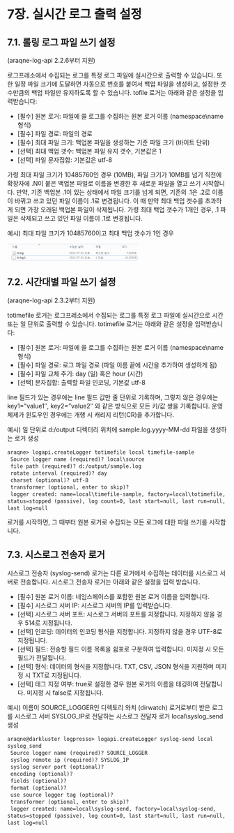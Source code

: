# 7장. 실시간 로그 출력 설정

## 7.1. 롤링 로그 파일 쓰기 설정

(araqne-log-api 2.2.6부터 지원)

로그프레소에서 수집되는 로그를 특정 로그 파일에 실시간으로 출력할 수 있습니다. 또한 일정 파일 크기에 도달하면 자동으로 번호를 붙여서 백업 파일을 생성하고, 설정한 갯수만큼의 백업 파일만 유지하도록 할 수 있습니다. tofile 로거는 아래와 같은 설정을 입력받습니다:
* [필수] 원본 로거: 파일에 쓸 로그를 수집하는 원본 로거 이름 (namespace\\name 형식)
* [필수] 파일 경로: 파일의 경로
* [필수] 최대 파일 크기: 백업본 파일을 생성하는 기준 파일 크기 (바이트 단위)
* [선택] 최대 백업 갯수: 백업본 파일 유지 갯수, 기본값은 1
* [선택] 파일 문자집합: 기본값은 utf-8

가령 최대 파일 크기가 10485760인 경우 (10MB), 파일 크기가 10MB를 넘기 직전에 확장자에 .N이 붙은 백업본 파일로 이름을 변경한 후 새로운 파일을 열고 쓰기 시작합니다. 만약, 기존 백업본 .1이 있는 상태에서 파일 크기를 넘게 되면, 기존의 .1은 .2로 이름이 바뀌고 쓰고 있던 파일 이름이 .1로 변경됩니다. 이 때 만약 최대 백업 갯수를 초과하게 되면 가장 오래된 백업본 파일이 삭제됩니다. 가령 최대 백업 갯수가 1개인 경우, .1 파일은 삭제되고 쓰고 있던 파일 이름이 .1로 변경됩니다.

예시) 최대 파일 크기가 10485760이고 최대 백업 갯수가 1인 경우

![롤링로그 파일 스위칭 화면](images/7.1.rollfile.png)


## 7.2. 시간대별 파일 쓰기 설정

(araqne-log-api 2.3.2부터 지원)

totimefile 로거는 로그프레소에서 수집되는 로그를 특정 로그 파일에 실시간으로 시간 또는 일 단위로 출력할 수 있습니다. totimefile 로거는 아래와 같은 설정을 입력받습니다:
* [필수] 원본 로거: 파일에 쓸 로그를 수집하는 원본 로거 이름 (namespace\\name 형식)
* [필수] 파일 경로: 로그 파일 경로 (파일 이름 끝에 시간을 추가하여 생성하게 됨)
* [필수] 파일 교체 주기: day (일) 혹은 hour (시간)
* [선택] 문자집합: 출력할 파일 인코딩, 기본값 utf-8

line 필드가 있는 경우에는 line 필드 값만 줄 단위로 기록하며, 그렇지 않은 경우에는 key1=”value1″, key2=”value2″ 와 같은 방식으로 모든 키/값 쌍을 기록합니다. 운영체제가 윈도우인 경우에는 개행 시 캐리지 리턴(CR)을 추가합니다.

예시) 일 단위로 d:/output 디렉터리 위치에 sample.log.yyyy-MM-dd 파일을 생성하는 로거 생성

~~~
araqne> logapi.createLogger totimefile local timefile-sample
 Source logger name (required)? local\source
 file path (required)? d:/output/sample.log
 rotate interval (required)? day
 charset (optional)? utf-8
 transformer (optional, enter to skip)?
 logger created: name=local\timefile-sample, factory=local\totimefile, status=stopped (passive), log count=0, last start=null, last run=null, last log=null
~~~

로거를 시작하면, 그 때부터 원본 로거로 수집되는 모든 로그에 대한 파일 쓰기를 시작합니다.

## 7.3. 시스로그 전송자 로거


시스로그 전송자 (syslog-send) 로거는 다른 로거에서 수집하는 데이터를 시스로그 서버로 전송합니다. 시스로그 전송자 로거는 아래와 같은 설정을 입력 받습니다.
* [필수] 원본 로거 이름: 네임스페이스를 포함한 원본 로거 이름을 입력합니다.
* [필수] 시스로그 서버 IP: 시스로그 서버의 IP를 입력받습니다.
* [선택] 시스로그 서버 포트: 시스로그 서버의 포트를 지정합니다. 지정하지 않을 경우 514로 지정됩니다.
* [선택] 인코딩: 데이터의 인코딩 형식을 지정합니다. 지정하지 않을 경우 UTF-8로 지정됩니다.
* [선택] 필드: 전송할 필드 이름 목록을 쉼표로 구분하여 입력합니다. 미지정 시 모든 필드가 전달됩니다.
* [선택] 형식: 데이터의 형식을 지정합니다. TXT, CSV, JSON 형식을 지원하며 미지정 시 TXT로 지정됩니다.
* [선택] 태그 지정 여부: true로 설정한 경우 원본 로거의 이름을 태깅하여 전달합니다. 미지정 시 false로 지정됩니다.

예시) 이름이 SOURCE_LOGGER인 디렉토리 와치 (dirwatch) 로거로부터 받은 로그를 시스로그 서버 SYSLOG_IP로 전달하는 시스로그 전달자 로거 local\\syslog_send 생성

~~~
araqne@darkluster logpresso> logapi.createLogger syslog-send local syslog_send
 Source logger name (required)? SOURCE_LOGGER
 syslog remote ip (required)? SYSLOG_IP
 syslog server port (optional)?
 encoding (optional)?
 fields (optional)?
 format (optional)?
 use source logger tag (optional)?
 transformer (optional, enter to skip)?
 logger created: name=local\syslog-send, factory=local\syslog-send, status=stopped (passive), log count=0, last start=null, last run=null, last log=null
~~~



